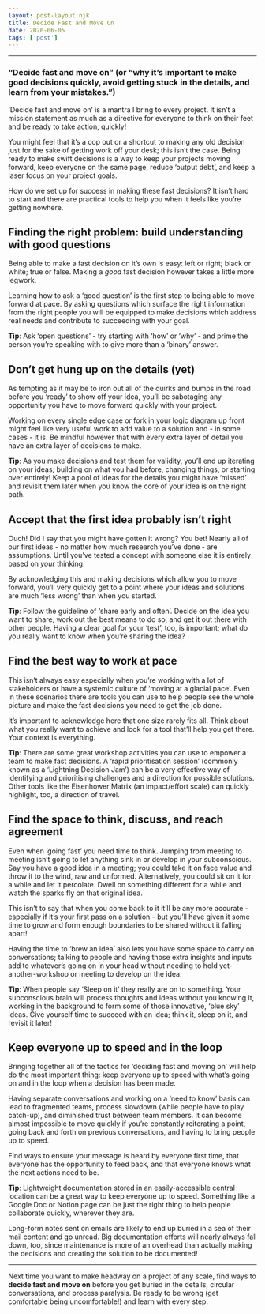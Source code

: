 ```yaml
---
layout: post-layout.njk 
title: Decide Fast and Move On
date: 2020-06-05
tags: ['post']
---
```


*****

### “Decide fast and move on” (or “why it’s important to make good decisions quickly, avoid getting stuck in the details, and learn from your mistakes.”)

<!-- Excerpt Start -->
‘Decide fast and move on’ is a mantra I bring to every project. It isn’t a mission statement as much as a directive for everyone to think on their feet and be ready to take action, quickly!<!-- Excerpt End -->

You might feel that it’s a cop out or a shortcut to making any old decision just for the sake of getting work off your desk; this isn’t the case. Being ready to make swift decisions is a way to keep your projects moving forward, keep everyone on the same page, reduce ‘output debt’, and keep a laser focus on your project goals.

How do we set up for success in making these fast decisions? It isn’t hard to start and there are practical tools to help you when it feels like you’re getting nowhere.

## Finding the right problem: build understanding with good questions
Being able to make a fast decision on it’s own is easy: left or right; black or white; true or false. Making a *good* fast decision however takes a little more legwork.

Learning how to ask a ‘good question’ is the first step to being able to move forward at pace. By asking questions which surface the right information from the right people you will be equipped to make decisions which address real needs and contribute to succeeding with your goal.

**Tip**: Ask ‘open questions’ - try starting with ‘how’ or ‘why’ - and prime the person you’re speaking with to give more than a ‘binary’ answer.

## Don’t get hung up on the details (yet)
As tempting as it may be to iron out all of the quirks and bumps in the road before you ‘ready’ to show off your idea, you’ll be sabotaging any opportunity you have to move forward quickly with your project.

Working on every single edge case or fork in your logic diagram up front might feel like very useful work to add value to a solution and - in some cases - it is. Be mindful however that with every extra layer of detail you have an extra layer of decisions to make.

**Tip**: As you make decisions and test them for validity, you’ll end up iterating on your ideas; building on what you had before, changing things, or starting over entirely! Keep a pool of ideas for the details you might have ‘missed’ and revisit them later when you know the core of your idea is on the right path.

## Accept that the first idea probably isn’t right
Ouch! Did I say that you might have gotten it wrong? You bet! Nearly all of our first ideas - no matter how much research you’ve done - are assumptions. Until you’ve tested a concept with someone else it is entirely based on *your* thinking.

By acknowledging this and making decisions which allow you to move forward, you’ll very quickly get to a point where your ideas and solutions are much ‘less wrong’ than when you started.

**Tip**: Follow the guideline of ‘share early and often’. Decide on the idea you want to share, work out the best means to do so, and get it out there with other people. Having a clear goal for your ‘test’, too, is important; what do you really want to know when you’re sharing the idea?

## Find the best way to work at pace
This isn’t always easy especially when you’re working with a lot of stakeholders or have a systemic culture of ‘moving at a glacial pace’. Even in these scenarios there are tools you can use to help people see the whole picture and make the fast decisions you need to get the job done.

It’s important to acknowledge here that one size rarely fits all. Think about what you really want to achieve and look for a tool that’ll help you get there. Your context is everything.

**Tip**: There are some great workshop activities you can use to empower a team to make fast decisions. A ‘rapid prioritisation session’ (commonly known as a ‘Lightning Decision Jam’) can be a very effective way of identifying and prioritising challenges and a direction for possible solutions. Other tools like the Eisenhower Matrix (an impact/effort scale) can quickly highlight, too, a direction of travel.

## Find the space to think, discuss, and reach agreement
Even when ‘going fast’ you need time to think. Jumping from meeting to meeting isn’t going to let anything sink in or develop in your subconscious. Say you have a good idea in a meeting; you could take it on face value and throw it to the wind, raw and unformed. Alternatively, you could sit on it for a while and let it percolate. Dwell on something different for a while and watch the sparks fly on that original idea.

This isn’t to say that when you come back to it it’ll be any more accurate - especially if it’s your first pass on a solution - but you’ll have given it some time to grow and form enough boundaries to be shared without it falling apart!

Having the time to ‘brew an idea’ also lets you have some space to carry on conversations; talking to people and having those extra insights and inputs add to whatever’s going on in your head without needing to hold yet-another-workshop or meeting to develop on the idea.

**Tip**: When people say ‘Sleep on it’ they really are on to something. Your subconscious brain will process thoughts and ideas without you knowing it, working in the background to form some of those innovative, ‘blue sky’ ideas. Give yourself time to succeed with an idea; think it, sleep on it, and revisit it later!

## Keep everyone up to speed and in the loop
Bringing together all of the tactics for ‘deciding fast and moving on’ will help do the most important thing: keep everyone up to speed with what’s going on and in the loop when a decision has been made.

Having separate conversations and working on a ‘need to know’ basis can lead to fragmented teams, process slowdown (while people have to play catch-up), and diminished trust between team members. It can become almost impossible to move quickly if you’re constantly reiterating a point, going back and forth on previous conversations, and having to bring people up to speed.

Find ways to ensure your message is heard by everyone first time, that everyone has the opportunity to feed back, and that everyone knows what the next actions need to be.

**Tip**: Lightweight documentation stored in an easily-accessible central location can be a great way to keep everyone up to speed. Something like a Google Doc or Notion page can be just the right thing to help people collaborate quickly, wherever they are.

Long-form notes sent on emails are likely to end up buried in a sea of their mail content and go unread. Big documentation efforts will nearly always fall down, too, since maintenance is more of an overhead than actually making the decisions and creating the solution to be documented!

**********

Next time you want to make headway on a project of any scale, find ways to **decide fast and move on** before you get buried in the details, circular conversations, and process paralysis. Be ready to be wrong (get comfortable being uncomfortable!) and learn with every step.